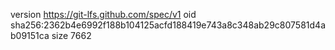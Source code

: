 version https://git-lfs.github.com/spec/v1
oid sha256:2362b4e6992f188b104125acfd188419e743a8c348ab29c807581d4ab09151ca
size 7662
